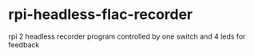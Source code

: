 # rpi-headless-flac-recorder
rpi 2 headless recorder program controlled by one switch and 4 leds for feedback
